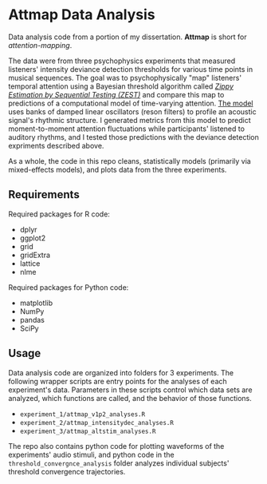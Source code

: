 # Attmap Data Analysis
Data analysis code from a portion of my dissertation. **Attmap** is short for *attention-mapping*.

The data were from three psychophysics experiments that measured listeners' intensity deviance detection thresholds for various time points in musical sequences. The goal was to psychophysically "map" listeners' temporal attention using a Bayesian threshold algorithm called [*Zippy Estimation by Sequential Testing (ZEST)*](https://bkhurley.github.io/assets/King-Smith_etal_1994_VisionRes.pdf) and compare this map to predictions of a computational model of time-varying attention. [The model](https://bkhurley.github.io/assets/Tomic&Janata_JASA_2008.pdf) uses banks of damped linear oscillators (reson filters) to profile an acoustic signal's rhythmic structure. I generated metrics from this model to predict moment-to-moment attention fluctuations while participants' listened to auditory rhythms, and I tested those predictions with the deviance detection expriments described above.

As a whole, the code in this repo cleans, statistically models (primarily via mixed-effects models), and plots data from the three experiments.

## Requirements
Required packages for R code:
- dplyr
- ggplot2
- grid
- gridExtra
- lattice
- nlme

Required packages for Python code:
- matplotlib
- NumPy
- pandas
- SciPy

## Usage
Data analysis code are organized into folders for 3 experiments. The following wrapper scripts are entry points for the analyses of each experiment's data. Parameters in these scripts control which data sets are analyzed, which functions are called, and the behavior of those functions.
- `experiment_1/attmap_v1p2_analyses.R`
- `experiment_2/attmap_intensitydec_analyses.R`
- `experiment_3/attmap_altstim_analyses.R` 

The repo also contains python code for plotting waveforms of the experiments' audio stimuli, and python code in the `threshold_convergnce_analysis` folder analyzes individual subjects' threshold convergence trajectories.
